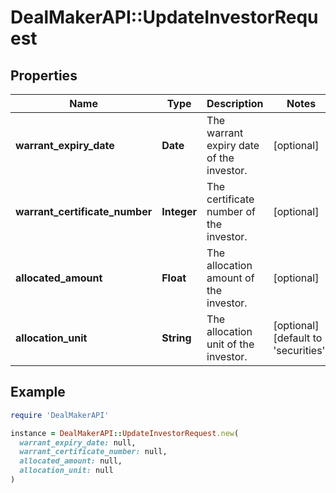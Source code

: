 # DealMakerAPI::UpdateInvestorRequest

## Properties

| Name | Type | Description | Notes |
| ---- | ---- | ----------- | ----- |
| **warrant_expiry_date** | **Date** | The warrant expiry date of the investor. | [optional] |
| **warrant_certificate_number** | **Integer** | The certificate number of the investor. | [optional] |
| **allocated_amount** | **Float** | The allocation amount of the investor. | [optional] |
| **allocation_unit** | **String** | The allocation unit of the investor. | [optional][default to &#39;securities&#39;] |

## Example

```ruby
require 'DealMakerAPI'

instance = DealMakerAPI::UpdateInvestorRequest.new(
  warrant_expiry_date: null,
  warrant_certificate_number: null,
  allocated_amount: null,
  allocation_unit: null
)
```

